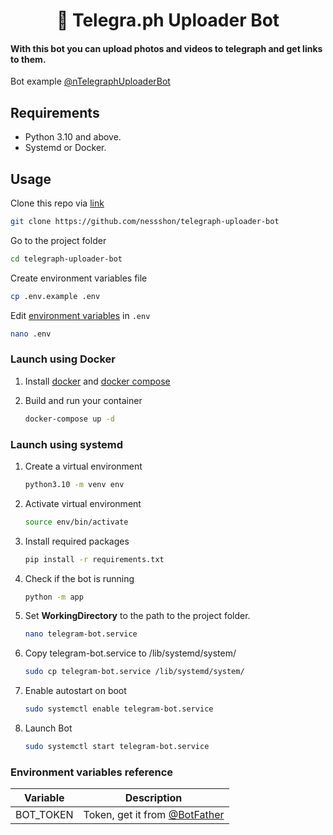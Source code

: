 <h1 align="center">🤖 Telegra.ph Uploader Bot</h1>

#### With this bot you can upload photos and videos to telegraph and get links to them.
Bot example [@nTelegraphUploaderBot](https://nTelegraphUploaderBot.t.me)


## Requirements
   * Python 3.10 and above.
   * Systemd or Docker.


## Usage

Clone this repo via [link](https://github.com/nessshon/telegraph-uploader-bot)
```bash
git clone https://github.com/nessshon/telegraph-uploader-bot
```

Go to the project folder
```bash
cd telegraph-uploader-bot
```

Create environment variables file

```bash
cp .env.example .env
```

Edit [environment variables](#environment-variables-reference) in `.env`
```bash
nano .env
```


### Launch using Docker
1. Install [docker](https://docs.docker.com/get-docker) and [docker compose](https://docs.docker.com/compose/install/)

2. Build and run your container
   ```bash
   docker-compose up -d
   ```


### Launch using systemd

1. Create a virtual environment
   ```bash
   python3.10 -m venv env
   ```

2. Activate virtual environment
   ```bash
   source env/bin/activate
   ```

3. Install required packages
   ```bash
   pip install -r requirements.txt
   ```

4. Check if the bot is running
   ```bash
   python -m app
   ```

5. Set **WorkingDirectory** to the path to the project folder.
   ```bash
   nano telegram-bot.service
   ```

6. Copy telegram-bot.service to /lib/systemd/system/
   ```bash
   sudo cp telegram-bot.service /lib/systemd/system/
   ```
7. Enable autostart on boot
   ```bash
   sudo systemctl enable telegram-bot.service
   ```
8. Launch Bot
   ```bash
   sudo systemctl start telegram-bot.service
   ```

### Environment variables reference

| Variable  | Description                                             |
|-----------|---------------------------------------------------------|
| BOT_TOKEN | Token, get it from [@BotFather](https://t.me/BotFather) |
